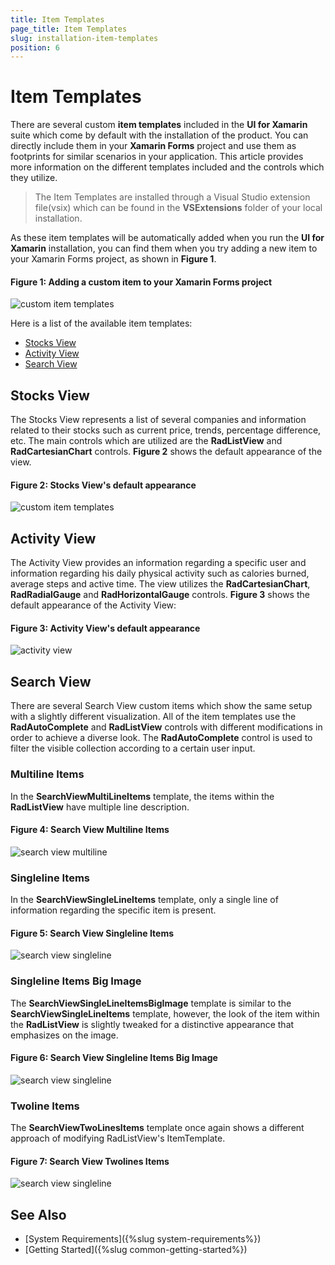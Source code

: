 ```yaml
---
title: Item Templates
page_title: Item Templates
slug: installation-item-templates
position: 6
---
```


# Item Templates

There are several custom **item templates** included in the **UI for Xamarin** suite which come by default with the installation of the product. You can directly include them in your **Xamarin Forms** project and use them as footprints for similar scenarios in your application. This article provides more information on the different templates included and the controls which they utilize.

> The Item Templates are installed through a Visual Studio extension file(vsix) which can be found in the **VSExtensions** folder of your local installation. 

As these item templates will be automatically added when you run the **UI for Xamarin** installation, you can find them when you try adding a new item to your Xamarin Forms project, as shown in **Figure 1**.

#### Figure 1: Adding a custom item to your Xamarin Forms project

![custom item templates](images/item-templates/custom-item-templates-highlight.png) 

Here is a list of the available item templates:

* [Stocks View](#stocks-view)
* [Activity View](#activity-view)
* [Search View](#search-view)

## Stocks View

The Stocks View represents a list of several companies and information related to their stocks such as current price, trends, percentage difference, etc. The main controls which are utilized are the **RadListView** and **RadCartesianChart** controls. **Figure 2** shows the default appearance of the view.

#### Figure 2: Stocks View's default appearance
![custom item templates](images/item-templates/stocks-view-canvas.png) 
  
## Activity View

The Activity View provides an information regarding a specific user and information regarding his daily physical activity such as calories burned, average steps and active time. The view utilizes the **RadCartesianChart**, **RadRadialGauge** and **RadHorizontalGauge** controls. **Figure 3** shows the default appearance of the Activity View:

#### Figure 3: Activity View's default appearance
![activity view](images/item-templates/activitiy-view-canvas.png) 

## Search View

There are several Search View custom items which show the same setup with a slightly different visualization. All of the item templates use the **RadAutoComplete** and **RadListView** controls with different modifications in order to achieve a diverse look. The **RadAutoComplete** control is used to filter the visible collection according to a certain user input.

### Multiline Items

In the **SearchViewMultiLineItems** template, the items within the **RadListView** have multiple line description.

#### Figure 4: Search View Multiline Items 
![search view multiline](images/item-templates/search-view-multiline.png) 

### Singleline Items

In the **SearchViewSingleLineItems** template, only a single line of information regarding the specific item is present.

#### Figure 5: Search View Singleline Items 
![search view singleline](images/item-templates/search-view-singleline.png) 

### Singleline Items Big Image

The **SearchViewSingleLineItemsBigImage** template is similar to the **SearchViewSingleLineItems** template, however, the look of the item within the **RadListView** is slightly tweaked for a distinctive appearance that emphasizes on the image.

#### Figure 6: Search View Singleline Items Big Image 
![search view singleline](images/item-templates/search-view-singlelineimage.png) 

### Twoline Items

The **SearchViewTwoLinesItems** template once again shows a different approach of modifying RadListView's ItemTemplate.

#### Figure 7: Search View Twolines Items 
![search view singleline](images/item-templates/search-view-twoline.png) 


## See Also

* [System Requirements]({%slug system-requirements%})
* [Getting Started]({%slug common-getting-started%})